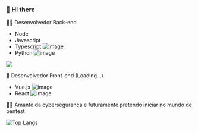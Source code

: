 ###  👋 Hi there

👨‍💻 Desenvolvedor Back-end
 - Node 
 - Javascript 
 - Typescript ![image](https://img.shields.io/badge/TypeScript-007ACC?style=for-the-badge&logo=typescript&logoColor=white)
 - Python ![image]({https://img.shields.io/badge/Python-FFD43B?style=for-the-badge&logo=python&logoColor=blue})
 <img src="{https://img.shields.io/badge/JavaScript-323330?style=for-the-badge&logo=javascript&logoColor=F7DF1E}" />
 
🚀 Desenvolvedor Front-end (Loading...)
 - Vue.js ![image]({https://img.shields.io/badge/Vue.js-35495E?style=for-the-badge&logo=vuedotjs&logoColor=4FC08D})
 - React ![image]({https://img.shields.io/badge/React-20232A?style=for-the-badge&logo=react&logoColor=61DAFB})

🐱‍💻 Amante da cybersegurança e futuramente pretendo iniciar no mundo de pentest

[![Top Langs](https://github-readme-stats.vercel.app/api/top-langs/?username=caioqf)](https://github.com/anuraghazra/github-readme-stats)
